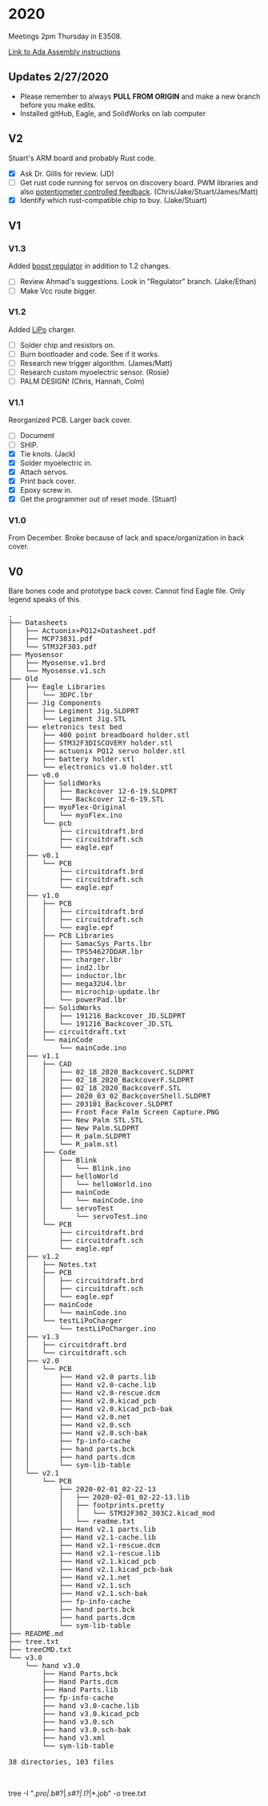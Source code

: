 # 2020
Meetings 2pm Thursday in E3508.

[Link to Ada Assembly instructions](https://openbionicslabs.com/obtutorials/ada-v1-assembly)

## Updates 2/27/2020
- Please remember to always **PULL FROM ORIGIN** and make a new branch before you make edits.
- Installed gitHub, Eagle, and SolidWorks on lab computer

## V2
Stuart's ARM board and probably Rust code.
- [x] Ask Dr. Gillis for review. (JD)
- [ ] Get rust code running for servos on discovery board. PWM libraries and also [potentiometer controlled feedback](https://www.actuonix.com/Actuonix-PQ-12-P-Linear-Actuator-p/pq12-p.htm). (Chris/Jake/Stuart/James/Matt)
- [x] Identify which rust-compatible chip to buy. (Jake/Stuart)
## V1
### V1.3 

Added [boost regulator](http://ww1.microchip.com/downloads/en/DeviceDoc/20005572A.pdf) in addition to 1.2 changes.  
- [ ] Review Ahmad's suggestions. Look in "Regulator" branch. (Jake/Ethan)
- [ ] Make Vcc route bigger.
### V1.2
Added [LiPo](https://cdn.sparkfun.com/assets/learn_tutorials/6/9/5/MCP738312.pdf) charger.

- [ ] Solder chip and resistors on.
- [ ] Burn bootloader and code. See if it works.
- [ ] Research new trigger algorithm. (James/Matt)
- [ ] Research custom myoelectric sensor. (Rosie)
- [ ] PALM DESIGN! (Chris, Hannah, Colm)
### V1.1
Reorganized PCB. Larger back cover.

- [ ] Document
- [ ] SHIP.
- [x] Tie knots. (Jack)
- [x] Solder myoelectric in.
- [x] Attach servos.
- [x] Print back cover.
- [x] Epoxy screw in.
- [x] Get the programmer out of reset mode. (Stuart)

### V1.0
From December. Broke because of lack and space/organization in back cover.

## V0
Bare bones code and prototype back cover. Cannot find Eagle file. Only legend speaks of this.

<pre>
.
├── Datasheets
│   ├── Actuonix+PQ12+Datasheet.pdf
│   ├── MCP73831.pdf
│   └── STM32F303.pdf
├── Myosensor
│   ├── Myosense.v1.brd
│   └── Myosense.v1.sch
├── Old
│   ├── Eagle Libraries
│   │   └── 3DPC.lbr
│   ├── Jig Components
│   │   ├── Legiment Jig.SLDPRT
│   │   └── Legiment Jig.STL
│   ├── eletronics test bed
│   │   ├── 400 point breadboard holder.stl
│   │   ├── STM32F3DISCOVERY holder.stl
│   │   ├── actuonix PQ12 servo holder.stl
│   │   ├── battery holder.stl
│   │   └── electronics v1.0 holder.stl
│   ├── v0.0
│   │   ├── SolidWorks
│   │   │   ├── Backcover 12-6-19.SLDPRT
│   │   │   └── Backcover 12-6-19.STL
│   │   ├── myoFlex-Original
│   │   │   └── myoFlex.ino
│   │   └── pcb
│   │       ├── circuitdraft.brd
│   │       ├── circuitdraft.sch
│   │       └── eagle.epf
│   ├── v0.1
│   │   └── PCB
│   │       ├── circuitdraft.brd
│   │       ├── circuitdraft.sch
│   │       └── eagle.epf
│   ├── v1.0
│   │   ├── PCB
│   │   │   ├── circuitdraft.brd
│   │   │   ├── circuitdraft.sch
│   │   │   └── eagle.epf
│   │   ├── PCB Libraries
│   │   │   ├── SamacSys_Parts.lbr
│   │   │   ├── TPS54627DDAR.lbr
│   │   │   ├── charger.lbr
│   │   │   ├── ind2.lbr
│   │   │   ├── inductor.lbr
│   │   │   ├── mega32U4.lbr
│   │   │   ├── microchip-update.lbr
│   │   │   └── powerPad.lbr
│   │   ├── SolidWorks
│   │   │   ├── 191216_Backcover_JD.SLDPRT
│   │   │   └── 191216_Backcover_JD.STL
│   │   ├── circuitdraft.txt
│   │   └── mainCode
│   │       └── mainCode.ino
│   ├── v1.1
│   │   ├── CAD
│   │   │   ├── 02_18_2020_BackcoverC.SLDPRT
│   │   │   ├── 02_18_2020_BackcoverF.SLDPRT
│   │   │   ├── 02_18_2020_BackcoverF.STL
│   │   │   ├── 2020_03_02_BackcoverShell.SLDPRT
│   │   │   ├── 203101_Backcover.SLDPRT
│   │   │   ├── Front Face Palm Screen Capture.PNG
│   │   │   ├── New Palm STL.STL
│   │   │   ├── New Palm.SLDPRT
│   │   │   ├── R_palm.SLDPRT
│   │   │   └── R_palm.stl
│   │   ├── Code
│   │   │   ├── Blink
│   │   │   │   └── Blink.ino
│   │   │   ├── helloWorld
│   │   │   │   └── helloWorld.ino
│   │   │   ├── mainCode
│   │   │   │   └── mainCode.ino
│   │   │   └── servoTest
│   │   │       └── servoTest.ino
│   │   └── PCB
│   │       ├── circuitdraft.brd
│   │       ├── circuitdraft.sch
│   │       └── eagle.epf
│   ├── v1.2
│   │   ├── Notes.txt
│   │   ├── PCB
│   │   │   ├── circuitdraft.brd
│   │   │   ├── circuitdraft.sch
│   │   │   └── eagle.epf
│   │   ├── mainCode
│   │   │   └── mainCode.ino
│   │   └── testLiPoCharger
│   │       └── testLiPoCharger.ino
│   ├── v1.3
│   │   ├── circuitdraft.brd
│   │   └── circuitdraft.sch
│   ├── v2.0
│   │   └── PCB
│   │       ├── Hand v2.0 parts.lib
│   │       ├── Hand v2.0-cache.lib
│   │       ├── Hand v2.0-rescue.dcm
│   │       ├── Hand v2.0.kicad_pcb
│   │       ├── Hand v2.0.kicad_pcb-bak
│   │       ├── Hand v2.0.net
│   │       ├── Hand v2.0.sch
│   │       ├── Hand v2.0.sch-bak
│   │       ├── fp-info-cache
│   │       ├── hand parts.bck
│   │       ├── hand parts.dcm
│   │       └── sym-lib-table
│   └── v2.1
│       └── PCB
│           ├── 2020-02-01_02-22-13
│           │   ├── 2020-02-01_02-22-13.lib
│           │   ├── footprints.pretty
│           │   │   └── STM32F302_303C2.kicad_mod
│           │   └── readme.txt
│           ├── Hand v2.1 parts.lib
│           ├── Hand v2.1-cache.lib
│           ├── Hand v2.1-rescue.dcm
│           ├── Hand v2.1-rescue.lib
│           ├── Hand v2.1.kicad_pcb
│           ├── Hand v2.1.kicad_pcb-bak
│           ├── Hand v2.1.net
│           ├── Hand v2.1.sch
│           ├── Hand v2.1.sch-bak
│           ├── fp-info-cache
│           ├── hand parts.bck
│           ├── hand parts.dcm
│           └── sym-lib-table
├── README.md
├── tree.txt
├── treeCMD.txt
└── v3.0
    └── hand v3.0
        ├── Hand Parts.bck
        ├── Hand Parts.dcm
        ├── Hand Parts.lib
        ├── fp-info-cache
        ├── hand v3.0-cache.lib
        ├── hand v3.0.kicad_pcb
        ├── hand v3.0.sch
        ├── hand v3.0.sch-bak
        ├── hand v3.xml
        └── sym-lib-table

38 directories, 103 files


</pre>
tree -I "*.pro|*.b#?|*.s#?|*.l?|*.job" -o tree.txt
